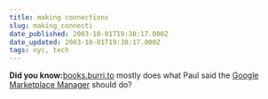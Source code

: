 ```yaml
---
title: making connections
slug: making_connecti
date_published: 2003-10-01T19:38:17.000Z
date_updated: 2003-10-01T19:38:17.000Z
tags: nyc, tech
---
```


**Did you know:**[books.burri.to](http://books.burri.to/) mostly does what Paul said the [Google Marketplace Manager](http://www.ftrain.com/google_takes_all.html) should do?
